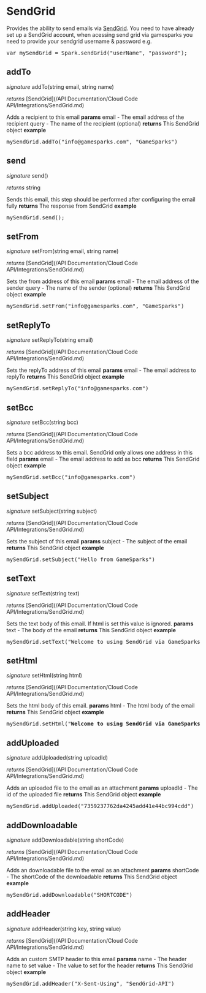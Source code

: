 # SendGrid

Provides the ability to send emails via <a href="http://sendgrid.com/">SendGrid</a>.
You need to have already set up a SendGrid account, when acessing send grid via gamesparks you need to provide your sendgrid username & password
e.g.
<pre rel="highlighter" code-brush="js" contenteditable="false">var mySendGrid = Spark.sendGrid("userName", "password");</pre>


## addTo

_signature_ addTo(string email, string name)</p>
_returns_ [SendGrid](/API Documentation/Cloud Code API/Integrations/SendGrid.md)</p>

Adds a recipient to this email
<b>params</b>
email - The email address of the recipient
query - The name of the recipient (optional)
<b>returns</b>
This SendGrid object
<b>example</b>
<pre rel="highlighter" code-brush="js" contenteditable="false">mySendGrid.addTo("info@gamesparks.com", "GameSparks")</pre>

## send

_signature_ send()</p>
_returns_ string</p>

Sends this email, this step should be performed after configuring the email fully
<b>returns</b>
The response from SendGrid
<b>example</b>
<pre rel="highlighter" code-brush="js" contenteditable="false">mySendGrid.send();</pre>

## setFrom

_signature_ setFrom(string email, string name)</p>
_returns_ [SendGrid](/API Documentation/Cloud Code API/Integrations/SendGrid.md)</p>

Sets the from address of this email
<b>params</b>
email - The email address of the sender
query - The name of the sender (optional)
<b>returns</b>
This SendGrid object
<b>example</b>
<pre rel="highlighter" code-brush="js" contenteditable="false">mySendGrid.setFrom("info@gamesparks.com", "GameSparks")</pre>

## setReplyTo

_signature_ setReplyTo(string email)</p>
_returns_ [SendGrid](/API Documentation/Cloud Code API/Integrations/SendGrid.md)</p>

Sets the replyTo address of this email
<b>params</b>
email - The email address to replyTo
<b>returns</b>
This SendGrid object
<b>example</b>
<pre rel="highlighter" code-brush="js" contenteditable="false">mySendGrid.setReplyTo("info@gamesparks.com")</pre>

## setBcc

_signature_ setBcc(string bcc)</p>
_returns_ [SendGrid](/API Documentation/Cloud Code API/Integrations/SendGrid.md)</p>

Sets a bcc address to this email. SendGrid only allows one address in this field
<b>params</b>
email - The email address to add as bcc
<b>returns</b>
This SendGrid object
<b>example</b>
<pre rel="highlighter" code-brush="js" contenteditable="false">mySendGrid.setBcc("info@gamesparks.com")</pre>

## setSubject

_signature_ setSubject(string subject)</p>
_returns_ [SendGrid](/API Documentation/Cloud Code API/Integrations/SendGrid.md)</p>

Sets the subject of this email
<b>params</b>
subject - The subject of the email
<b>returns</b>
This SendGrid object
<b>example</b>
<pre rel="highlighter" code-brush="js" contenteditable="false">mySendGrid.setSubject("Hello from GameSparks")</pre>

## setText

_signature_ setText(string text)</p>
_returns_ [SendGrid](/API Documentation/Cloud Code API/Integrations/SendGrid.md)</p>

Sets the text body of this email. If html is set this value is ignored.
<b>params</b>
text - The body of the email
<b>returns</b>
This SendGrid object
<b>example</b>
<pre rel="highlighter" code-brush="js" contenteditable="false">mySendGrid.setText("Welcome to using SendGrid via GameSparks")</pre>

## setHtml

_signature_ setHtml(string html)</p>
_returns_ [SendGrid](/API Documentation/Cloud Code API/Integrations/SendGrid.md)</p>

Sets the html body of this email.
<b>params</b>
html - The html body of the email
<b>returns</b>
This SendGrid object
<b>example</b>
<pre rel="highlighter" code-brush="js" contenteditable="false">mySendGrid.setHtml("<b>Welcome to using SendGrid via GameSparks</b>")</pre>

## addUploaded

_signature_ addUploaded(string uploadId)</p>
_returns_ [SendGrid](/API Documentation/Cloud Code API/Integrations/SendGrid.md)</p>

Adds an uploaded file to the email as an attachment
<b>params</b>
uploadId - The id of the uploaded file
<b>returns</b>
This SendGrid object
<b>example</b>
<pre rel="highlighter" code-brush="js" contenteditable="false">mySendGrid.addUploaded("7359237762da4245add41e44bc994cdd")</pre>

## addDownloadable

_signature_ addDownloadable(string shortCode)</p>
_returns_ [SendGrid](/API Documentation/Cloud Code API/Integrations/SendGrid.md)</p>

Adds an downloadable file to the email as an attachment
<b>params</b>
shortCode - The shortCode of the downloadable
<b>returns</b>
This SendGrid object
<b>example</b>
<pre rel="highlighter" code-brush="js" contenteditable="false">mySendGrid.addDownloadable("SHORTCODE")</pre>

## addHeader

_signature_ addHeader(string key, string value)</p>
_returns_ [SendGrid](/API Documentation/Cloud Code API/Integrations/SendGrid.md)</p>

Adds an custom SMTP header to this email
<b>params</b>
name - The header name to set
value - The value to set for the header
<b>returns</b>
This SendGrid object
<b>example</b>
<pre rel="highlighter" code-brush="js" contenteditable="false">mySendGrid.addHeader("X-Sent-Using", "SendGrid-API")</pre>
